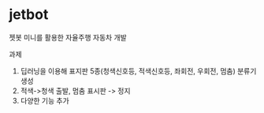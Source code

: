 # jetbot
젯봇 미니를 활용한 자율주행 자동차 개발

과제
1. 딥러닝을 이용해 표지판 5종(청색신호등, 적색신호등, 좌회전, 우회전, 멈춤) 분류기 생성
2. 적색->청색 출발, 멈춤 표시판 -> 정지
3. 다양한 기능 추가
